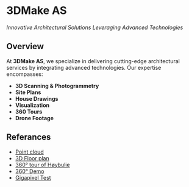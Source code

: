 # 3DMake AS

*Innovative Architectural Solutions Leveraging Advanced Technologies*

## Overview

At **3DMake AS**, we specialize in delivering cutting-edge architectural services by integrating advanced technologies. Our expertise encompasses:

- **3D Scanning & Photogrammetry** 
- **Site Plans**
- **House Drawings** 
- **Visualization** 
- **360 Tours** 
- **Drone Footage** 

## Referances

   - [Point cloud](https://www.3dmake.no/PC/KA_Rollag/KA_Rollag.html)
   - [3D Floor plan](https://www.3dmake.no/360/3dplanlosning/)
   - [360° tour of Høybulie](https://www.3dmake.no/360/hoybulie/)
   - [360° Demo](https://www.3dmake.no/360/demo/)
   - [Gigapixel Test](https://www.3dmake.no/360/test_gigapixel/)